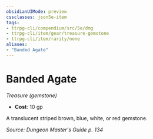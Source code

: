 ```yaml
---
obsidianUIMode: preview
cssclasses: json5e-item
tags:
- ttrpg-cli/compendium/src/5e/dmg
- ttrpg-cli/item/gear/treasure-gemstone
- ttrpg-cli/item/rarity/none
aliases: 
- "Banded Agate"
---
```

# Banded Agate
*Treasure (gemstone)*  


- **Cost**: 10 gp

A translucent striped brown, blue, white, or red gemstone.

*Source: Dungeon Master's Guide p. 134*
